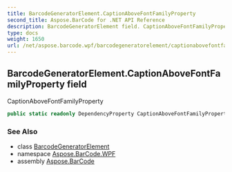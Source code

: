 ```yaml
---
title: BarcodeGeneratorElement.CaptionAboveFontFamilyProperty
second_title: Aspose.BarCode for .NET API Reference
description: BarcodeGeneratorElement field. CaptionAboveFontFamilyProperty
type: docs
weight: 1650
url: /net/aspose.barcode.wpf/barcodegeneratorelement/captionabovefontfamilyproperty/
---
```

## BarcodeGeneratorElement.CaptionAboveFontFamilyProperty field

CaptionAboveFontFamilyProperty

```csharp
public static readonly DependencyProperty CaptionAboveFontFamilyProperty;
```

### See Also

* class [BarcodeGeneratorElement](../)
* namespace [Aspose.BarCode.WPF](../../barcodegeneratorelement/)
* assembly [Aspose.BarCode](../../../)


